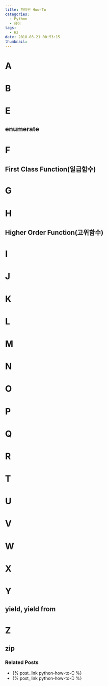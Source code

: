 ```yaml
---
title: 파이썬 How-To
categories:
  - Python
  - 용어
tags:
  - H2
date: 2018-03-21 00:53:15
thumbnail:
---
```

# A

# B

# E

## enumerate

# F

## First Class Function(일급함수)

# G

# H

## Higher Order Function(고위함수)

# I

# J

# K

# L

# M

# N

# O

# P

# Q

# R

# T

# U

# V

# W

# X

# Y

## yield, yield from

# Z

## zip

### Related Posts
- {% post_link python-how-to-C %}
- {% post_link python-how-to-D %}
